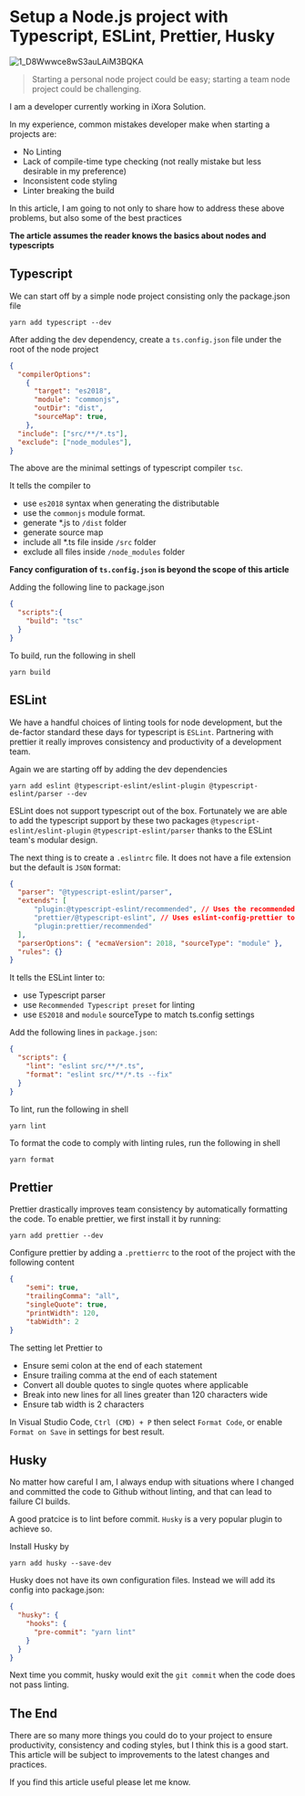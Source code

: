 # Setup a Node.js project with Typescript, ESLint, Prettier, Husky
![1_D8Wwwce8wS3auLAiM3BQKA](https://user-images.githubusercontent.com/11991333/72227393-f67be200-3593-11ea-8510-7bec5d98afc6.jpeg)

> Starting a personal node project could be easy; starting a team node project could be challenging. 

I am a developer currently working in iXora Solution.

In my experience, common mistakes developer make when starting a projects are:

* No Linting
* Lack of compile-time type checking (not really mistake but less desirable in my preference)
* Inconsistent code styling
* Linter breaking the build

In this article, I am going to not only to share how to address these above problems, but also some of the best practices 

**The article assumes the reader knows the basics about nodes and typescripts**

## Typescript

We can start off by a simple node project consisting only the package.json file

```shell
yarn add typescript --dev
```

After adding the dev dependency, create a `ts.config.json` file under the root of the node project

```json
{
  "compilerOptions":
    {
      "target": "es2018",
      "module": "commonjs",
      "outDir": "dist",
      "sourceMap": true,
    },
  "include": ["src/**/*.ts"],
  "exclude": ["node_modules"],
}

```

The above are the minimal settings of typescript compiler `tsc`. 

It tells the compiler to 

* use `es2018` syntax when generating the distributable
* use the `commonjs` module format.
* generate *.js to `/dist` folder
* generate source map
* include all *.ts file inside `/src` folder
* exclude all files inside `/node_modules` folder

**Fancy configuration of `ts.config.json` is beyond the scope of this article**

Adding the following line to package.json

```json
{
  "scripts":{
    "build": "tsc"
  }
}
```

To build, run the following in shell

```shell
yarn build
```

## ESLint

We have a handful choices of linting tools for node development, but the de-factor standard these days for typescript is `ESLint`. Partnering with prettier it really improves consistency and productivity of a development team.

Again we are starting off by adding the dev dependencies

```shell
yarn add eslint @typescript-eslint/eslint-plugin @typescript-eslint/parser --dev
```

ESLint does not support typescript out of the box. Fortunately we are able to add the typescript support by these two packages `@typescript-eslint/eslint-plugin` `@typescript-eslint/parser` thanks to the ESLint team's modular design.

The next thing is to create a `.eslintrc` file. It does not have a file extension but the default is `JSON` format:

```json
{
  "parser": "@typescript-eslint/parser",
  "extends": [
      "plugin:@typescript-eslint/recommended", // Uses the recommended rules from the @typescript-eslint/eslint-plugin
      "prettier/@typescript-eslint", // Uses eslint-config-prettier to disable ESLint rules from @typescript-eslint/eslint-plugin that would conflict with prettier
      "plugin:prettier/recommended"
  ],
  "parserOptions": { "ecmaVersion": 2018, "sourceType": "module" },
  "rules": {}
}
```

It tells the ESLint linter to:

* use Typescript parser
* use `Recommended Typescript preset` for linting
* use `ES2018` and  `module` sourceType to match ts.config settings

Add the following lines in `package.json`:

```json
{
  "scripts": {
    "lint": "eslint src/**/*.ts",
    "format": "eslint src/**/*.ts --fix"
  }
}
```

To lint, run the following in shell

```shell
yarn lint
```

To format the code to comply with linting rules, run the following in shell

```
yarn format
```

## Prettier

Prettier drastically improves team consistency by automatically formatting the code. To enable prettier, we first install it by running:

```shell
yarn add prettier --dev
```

Configure prettier by adding a `.prettierrc` to the root of the project with the following content

```json
{
    "semi": true,
    "trailingComma": "all",
    "singleQuote": true,
    "printWidth": 120,
    "tabWidth": 2
}
```

The setting let Prettier to

* Ensure semi colon at the end of each statement
* Ensure trailing comma at the end of each statement
* Convert all double quotes to single quotes where applicable
* Break into new lines for all lines greater than 120 characters wide
* Ensure tab width is 2 characters

In Visual Studio Code, `Ctrl (CMD) + P` then select `Format Code`, or enable `Format on Save` in settings for best result.

## Husky

No matter how careful I am, I always endup with situations where I changed and committed the code to Github without linting, and that can lead to failure CI builds. 

A good pratcice is to lint before commit. `Husky` is a very popular plugin to achieve so.

Install Husky by

```
yarn add husky --save-dev
```

Husky does not have its own configuration files. Instead we will add its config into package.json:

```json
{
  "husky": {
    "hooks": {
      "pre-commit": "yarn lint"
    }
  }
}
```

Next time you commit, husky would exit the `git commit` when the code does not pass linting.

## The End

There are so many more things you could do to your project to ensure productivity, consistency and coding styles, but I think this is a good start. This article will be subject to improvements to the latest changes and practices.

If you find this article useful please let me know.
